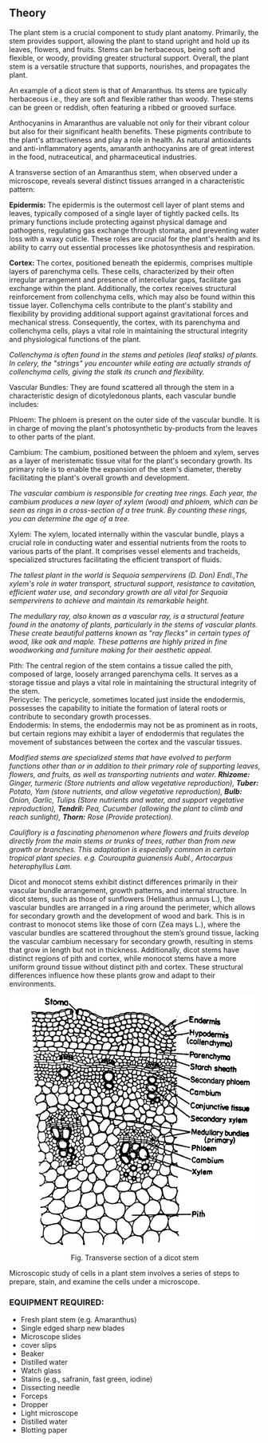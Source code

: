 ## Theory

The plant stem is a crucial component to study plant anatomy. Primarily, the stem provides support, allowing the plant to stand upright and hold up its leaves, flowers, and fruits. Stems can be herbaceous, being soft and flexible, or woody, providing greater structural support. Overall, the plant stem is a versatile structure that supports, nourishes, and propagates the plant.   

An example of a dicot stem is that of Amaranthus. Its stems are typically herbaceous i.e., they are soft and flexible rather than woody. These stems can be green or reddish, often featuring a ribbed or grooved surface.  

Anthocyanins in Amaranthus are valuable not only for their vibrant colour but also for their significant health benefits. These pigments contribute to the plant's attractiveness and play a role in health. As natural antioxidants and anti-inflammatory agents, amaranth anthocyanins are of great interest in the food, nutraceutical, and pharmaceutical industries.  
  
A transverse section of an Amaranthus stem, when observed under a microscope, reveals several distinct tissues arranged in a characteristic pattern: 

**Epidermis:** The epidermis is the outermost cell layer of plant stems and leaves, typically composed of a single layer of tightly packed cells. Its primary functions include protecting against physical damage and pathogens, regulating gas exchange through stomata, and preventing water loss with a waxy cuticle. These roles are crucial for the plant's health and its ability to carry out essential processes like photosynthesis and respiration.  

**Cortex:** The cortex, positioned beneath the epidermis, comprises multiple layers of parenchyma cells. These cells, characterized by their often irregular arrangement and presence of intercellular gaps, facilitate gas exchange within the plant. Additionally, the cortex receives structural reinforcement from collenchyma cells, which may also be found within this tissue layer. Collenchyma cells contribute to the plant's stability and flexibility by providing additional support against gravitational forces and mechanical stress. Consequently, the cortex, with its parenchyma and collenchyma cells, plays a vital role in maintaining the structural integrity and physiological functions of the plant. 

*Collenchyma is often found in the stems and petioles (leaf stalks) of plants. In celery, the "strings" you encounter while eating are actually strands of collenchyma cells, giving the stalk its crunch and flexibility.*

Vascular Bundles: They are found scattered all through the stem in a characteristic design of dicotyledonous plants, each vascular bundle includes:  

Phloem: The phloem is present on the outer side of the vascular bundle. It is in charge of moving the plant's photosynthetic by-products from the leaves to other parts of the plant.  

Cambium: The cambium, positioned between the phloem and xylem, serves as a layer of meristematic tissue vital for the plant's secondary growth. Its primary role is to enable the expansion of the stem's diameter, thereby facilitating the plant's overall growth and development. 

*The vascular cambium is responsible for creating tree rings. Each year, the cambium produces a new layer of xylem (wood) and phloem, which can be seen as rings in a cross-section of a tree trunk. By counting these rings, you can determine the age of a tree.*

Xylem: The xylem, located internally within the vascular bundle, plays a crucial role in conducting water and essential nutrients from the roots to various parts of the plant. It comprises vessel elements and tracheids, specialized structures facilitating the efficient transport of fluids. 

*The tallest plant in the world is Sequoia sempervirens (D. Don) Endl.,The xylem's role in water transport, structural support, resistance to cavitation, efficient water use, and secondary growth are all vital for Sequoia sempervirens to achieve and maintain its remarkable height.*

*The medullary ray, also known as a vascular ray, is a structural feature found in the anatomy of plants, particularly in the stems of vascular plants. These create beautiful patterns known as "ray flecks" in certain types of wood, like oak and maple. These patterns are highly prized in fine woodworking and furniture making for their aesthetic appeal.*

Pith: The central region of the stem contains a tissue called the pith, composed of large, loosely arranged parenchyma cells. It serves as a storage tissue and plays a vital role in maintaining the structural integrity of the stem.  
Pericycle: The pericycle, sometimes located just inside the endodermis, possesses the capability to initiate the formation of lateral roots or contribute to secondary growth processes.   
Endodermis: In stems, the endodermis may not be as prominent as in roots, but certain regions may exhibit a layer of endodermis that regulates the movement of substances between the cortex and the vascular tissues.  

*Modified stems are specialized stems that have evolved to perform functions other than or in addition to their primary role of supporting leaves, flowers, and fruits, as well as transporting nutrients and water. **Rhizome:** Ginger, turmeric (Store nutrients and allow vegetative reproduction), **Tuber:** Potato, Yam (store nutrients, and allow vegetative reproduction), **Bulb:** Onion, Garlic, Tulips (Store nutrients and water, and support vegetative reproduction), **Tendril:** Pea, Cucumber (allowing the plant to climb and reach sunlight), **Thorn:** Rose (Provide protection).*

*Cauliflory is a fascinating phenomenon where flowers and fruits develop directly from the main stems or trunks of trees, rather than from new growth or branches. This adaptation is especially common in certain tropical plant species. e.g. Couroupita guianensis Aubl., Artocarpus heterophyllus Lam.*

Dicot and monocot stems exhibit distinct differences primarily in their vascular bundle arrangement, growth patterns, and internal structure. In dicot stems, such as those of sunflowers (Helianthus annuus L.), the vascular bundles are arranged in a ring around the perimeter, which allows for secondary growth and the development of wood and bark. This is in contrast to monocot stems like those of corn (Zea mays L.), where the vascular bundles are scattered throughout the stem’s ground tissue, lacking the vascular cambium necessary for secondary growth, resulting in stems that grow in length but not in thickness. Additionally, dicot stems have distinct regions of pith and cortex, while monocot stems have a more uniform ground tissue without distinct pith and cortex. These structural differences influence how these plants grow and adapt to their environments.


<div align="center">
<img src="images/stem.jpg" class="img-fluid">
<p>Fig. Transverse section of a dicot stem </p>
</div>

Microscopic study of cells in a plant stem involves a series of steps to prepare, stain, and examine the cells under a microscope. 

### EQUIPMENT REQUIRED:
- Fresh plant stem (e.g. Amaranthus)
- Single edged sharp new blades
- Microscope slides 
- cover slips
- Beaker
-  Distilled water 
- Watch glass
- Stains (e.g., safranin, fast green, iodine)
- Dissecting needle
- Forceps
- Dropper 
- Light microscope
- Distilled water
- Blotting paper
